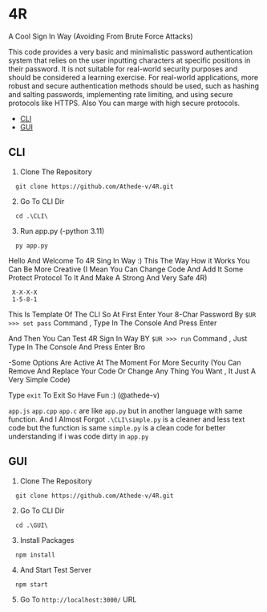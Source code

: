 # 4R
A Cool Sign In Way (Avoiding From Brute Force Attacks)

This code provides a very basic and minimalistic password authentication system that relies on the user inputting characters at specific positions in their password. It is not suitable for real-world security purposes and should be considered a learning exercise. For real-world applications, more robust and secure authentication methods should be used, such as hashing and salting passwords, implementing rate limiting, and using secure protocols like HTTPS.
Also You can marge with high secure protocols.

- [CLI](#cli)
- [GUI](#gui)

## CLI
   1. Clone The Repository
   ```
     git clone https://github.com/Athede-v/4R.git
   ```
   2. Go To CLI Dir
   ```
     cd .\CLI\
   ```
   3. Run app.py (-python 3.11)
   ```
     py app.py
   ```

   Hello And Welcome To 4R Sing In Way :) 
   This The Way How it Works 
   You Can Be More Creative (I Mean You Can Change Code And Add It Some Protect Protocol To It And Make A Strong And Very Safe 4R)
   
     X-X-X-X
     1-5-8-1
   
   This Is Template Of The CLI So At First Enter Your 8-Char Password By 
    `$UR >>> set pass`
   Command , Type In The Console And Press Enter
   
   And Then You Can Test 4R Sign In Way BY
    `$UR >>> run`
   Command , Just Type In The Console And Press Enter Bro 
   
   -Some Options Are Active At The Moment For More Security (You Can Remove And Replace Your Code Or Change Any Thing You Want , It Just A Very Simple Code)
   
   Type `exit` To Exit 
   So Have Fun :) (@athede-v)
   
   `app.js` `app.cpp` `app.c` are like `app.py` but in another language with same function.
   And I Almost Forgot `.\CLI\simple.py` is a cleaner and less text code but the function is same 
   `simple.py` is a clean code for better understanding if i was code dirty in `app.py`

## GUI
   1. Clone The Repository
   ```
     git clone https://github.com/Athede-v/4R.git
   ```
   2. Go To CLI Dir
   ```
     cd .\GUI\
   ```
   3. Install Packages
   ```
     npm install
   ```
   4. And Start Test Server
   ```
     npm start
   ```
   5. Go To `http://localhost:3000/` URL
